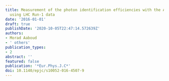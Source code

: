 ```yaml
---
title: Measurement of the photon identification efficiencies with the ATLAS detector
  using LHC Run-1 data
date: '2016-01-01'
draft: true
publishDate: '2020-10-05T22:47:14.572639Z'
authors:
- Morad Aaboud
- ' others'
publication_types:
- 2
abstract: ''
featured: false
publication: '*Eur.Phys.J.C*'
doi: 10.1140/epjc/s10052-016-4507-9
---
```


